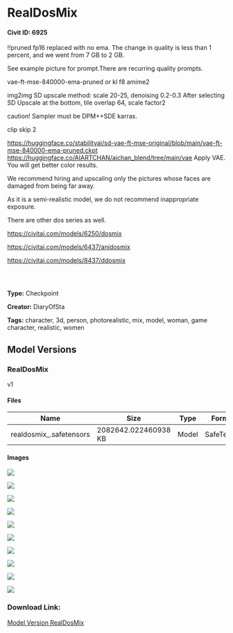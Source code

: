 # RealDosMix

#### Civit ID: 6925

<p>!!pruned fp16 replaced with no ema. The change in quality is less than 1 percent, and we went from 7 GB to 2 GB.<br /></p><p>See example picture for prompt.There are recurring quality prompts.</p><p>vae-ft-mse-840000-ema-pruned or kl f8 amime2</p><p>img2img SD upscale method: scale 20-25, denoising 0.2-0.3 After selecting SD Upscale at the bottom, tile overlap 64, scale factor2</p><p>caution! Sampler must be DPM++SDE karras.</p><p>clip skip 2</p><p><a target="_blank" rel="ugc" href="https://huggingface.co/stabilityai/sd-vae-ft-mse-original/blob/main/vae-ft-mse-840000-ema-pruned.ckpt">https://huggingface.co/stabilityai/sd-vae-ft-mse-original/blob/main/vae-ft-mse-840000-ema-pruned.ckpt</a> <a target="_blank" rel="ugc" href="https://huggingface.co/AIARTCHAN/aichan_blend/tree/main/vae">https://huggingface.co/AIARTCHAN/aichan_blend/tree/main/vae</a> Apply VAE. You will get better color results.</p><p>We recommend hiring and upscaling only the pictures whose faces are damaged from being far away.</p><p></p><p>As it is a semi-realistic model, we do not recommend inappropriate exposure.</p><p></p><p>There are other dos series as well.</p><p><a target="_blank" rel="ugc" href="https://civitai.com/models/6250/dosmix">https://civitai.com/models/6250/dosmix</a></p><p><a target="_blank" rel="ugc" href="https://civitai.com/models/6437/anidosmix">https://civitai.com/models/6437/anidosmix</a></p><p><a target="_blank" rel="ugc" href="https://civitai.com/models/8437/ddosmix">https://civitai.com/models/8437/ddosmix</a></p><pre><code></code></pre><p><br /></p>

**Type:** Checkpoint

**Creator:** DiaryOfSta

**Tags:** character, 3d, person, photorealistic, mix, model, woman, game character, realistic, women

## Model Versions

### RealDosMix

<p>v1</p>

#### Files

| Name | Size | Type | Format | Download Url | AutoV1 | AutoV2 | SHA256 | CRC32 | BLAKE3 |
| --- | --- | --- | --- | --- | --- | --- | --- | --- | --- |
| realdosmix_.safetensors | 2082642.022460938 KB | Model | SafeTensor | https://civitai.com/api/download/models/8137 | 58841F67 | 0D27C62FFA | 0D27C62FFAC6D300014245995CEE2355DC0963FC8FBAD79F79586CF3BA0ABD5D | 53C8400D | 9E6E060FA06118F1D835333C83DCFE919333C6774B66F9234242C5E61F0F54A5 |

#### Images

<p><img src="https://image.civitai.com/xG1nkqKTMzGDvpLrqFT7WA/0795dfb9-386a-4ba3-df43-d6c512370e00/width=450/76860.jpeg" /></p>

<p><img src="https://image.civitai.com/xG1nkqKTMzGDvpLrqFT7WA/13962779-ac0c-4344-e4f6-f51195737d00/width=450/76855.jpeg" /></p>

<p><img src="https://image.civitai.com/xG1nkqKTMzGDvpLrqFT7WA/d43b5b49-9fc1-42f5-d7b0-ac9fe6688500/width=450/76861.jpeg" /></p>

<p><img src="https://image.civitai.com/xG1nkqKTMzGDvpLrqFT7WA/35f48c2e-7fc3-460e-d394-8601c5e02c00/width=450/76848.jpeg" /></p>

<p><img src="https://image.civitai.com/xG1nkqKTMzGDvpLrqFT7WA/93483dab-55de-451c-4ee5-8ed4e3324800/width=450/76844.jpeg" /></p>

<p><img src="https://image.civitai.com/xG1nkqKTMzGDvpLrqFT7WA/a007a24a-a689-4d48-54d7-8b726afe7700/width=450/76862.jpeg" /></p>

<p><img src="https://image.civitai.com/xG1nkqKTMzGDvpLrqFT7WA/e0c404bd-2fc2-47a1-1e40-c7108f48f900/width=450/130660.jpeg" /></p>

<p><img src="https://image.civitai.com/xG1nkqKTMzGDvpLrqFT7WA/9f971e1d-77ae-4d0c-5f4d-1a848a305c00/width=450/76853.jpeg" /></p>

<p><img src="https://image.civitai.com/xG1nkqKTMzGDvpLrqFT7WA/e1b82182-4f78-43f2-e8e4-3cddf7d74800/width=450/76852.jpeg" /></p>

<p><img src="https://image.civitai.com/xG1nkqKTMzGDvpLrqFT7WA/553fd3a0-5513-476d-99b2-dfd02c49ef00/width=450/76851.jpeg" /></p>

### Download Link:

[Model Version RealDosMix](https://civitai.com/api/download/models/8137)

